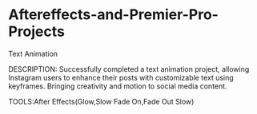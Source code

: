 # Aftereffects-and-Premier-Pro-Projects


Text Animation

DESCRIPTION: Successfully completed a text animation project, allowing Instagram users to enhance their posts with customizable text using keyframes. Bringing creativity and motion to social media content.

TOOLS:After Effects(Glow,Slow Fade On,Fade Out Slow)
